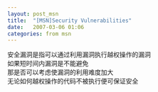 ```yaml
---
layout: post_msn
title:  "[MSN]Security Vulnerabilities"
date:   2007-03-06 01:06
categories: from msn
---  
```

安全漏洞是指可以通过利用漏洞执行越权操作的漏洞  
如果短时间内漏洞是不能避免  
那是否可以考虑使漏洞的利用难度加大  
无论如何越权操作的代码不被执行便可保证安全  